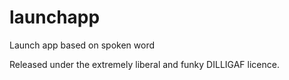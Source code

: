 # launchapp
Launch app based on spoken word

Released under the extremely liberal and funky DILLIGAF licence.
